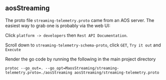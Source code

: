 ## aosStreaming

The proto file `streaming-telemetry.proto` came from an AOS server. The easiest way to grab
one is probably via the web UI:

Click `platform -> developers` then `Rest API Documentation`.

Scroll down to `streaming-telemetry-schema-proto`, click `GET`, `Try it out` and `Execute`

Render the go code by running the following in the main project directory

    protoc --go_out=. --go_opt=MaosStreaming/streaming-telemetry.proto=./aosStreaming aosStreaming/streaming-telemetry.proto
